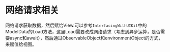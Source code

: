 # 网络请求相关

网络请求获取数据，然后赋给View.可以参考`InterfacingWithUIKit`中的ModelData的Load方法，这里Load需要改成网络请求（考虑到异步运算，是否需要async和await），然后通过ObservableObject和environmentObject的方式，来赋值给视图。